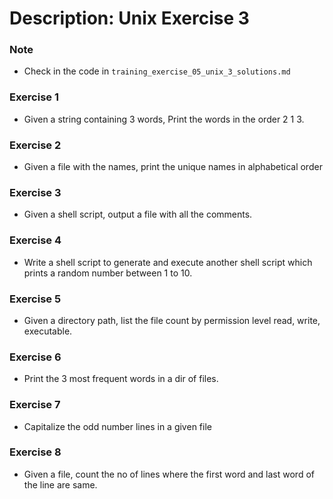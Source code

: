 # Description: Unix Exercise 3

### Note
* Check in the code in `training_exercise_05_unix_3_solutions.md`

### Exercise 1
* Given a string containing 3 words, Print the words in the order 2 1 3.

### Exercise 2
* Given a file with the names, print the unique names in alphabetical order

### Exercise 3
* Given a shell script, output a file with all the comments.

### Exercise 4
* Write a shell script to generate and execute another shell script which prints a random number between 1 to 10.

### Exercise 5
* Given a directory path, list the file count by permission level read, write, executable.

### Exercise 6
* Print the 3 most frequent words in a dir of files.

### Exercise 7
* Capitalize the odd number lines in a given file

### Exercise 8
* Given a file, count the no of lines where the first word and last word of the line are same.
